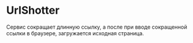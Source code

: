 # UrlShotter
Сервис сокращает длинную ссылку, а после при вводе сокращенной ссылки в браузере, загружается исходная страница.

